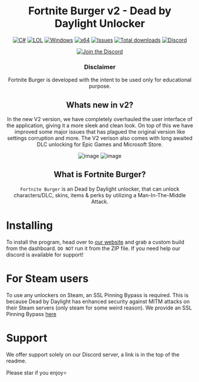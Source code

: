 <div align="center">

# **Fortnite Burger v2 - Dead by Daylight Unlocker**

   [![C#](https://img.shields.io/badge/Language-C%23-%23f34b7d.svg?style=plastic)](https://en.wikipedia.org/wiki/C_Sharp_(programming_language))
   [![LOL](https://img.shields.io/badge/Game-Dead%20by%20Daylight-445fa5.svg?style=plastic)](https://deadbydaylight.com)
   [![Windows](https://img.shields.io/badge/Platform-Windows-0078d7.svg?style=plastic)](https://en.wikipedia.org/wiki/Microsoft_Windows)
   [![x64](https://img.shields.io/badge/Arch-x64-red.svg?style=plastic)](https://en.wikipedia.org/wiki/X86-64)
   [![Issues](https://img.shields.io/github/issues/Fortnite-Burger/DeadByDaylight-Unlocker-v2.svg?style=plastic)](https://github.com/Fortnite-Burger/DeadByDaylight-Unlocker-v2/issues)
   [![Total downloads](https://img.shields.io/github/downloads/Fortnite-Burger/DeadByDaylight-Unlocker-v2/total.svg?label=Downloads&logo=github&cacheSeconds=600&style=plastic)](https://github.com/Fortnite-Burger/DeadByDaylight-Unlocker-v2/releases/latest)
   [![Discord](https://img.shields.io/discord/1148144263792701471.svg?color=7289da&label=Discord&logo=discord&logoColor=white&cacheSeconds=3600&style=plastic)](https://discord.gg/ySsrsYdGwx)

   [![Join the Discord](https://invidget.switchblade.xyz/ySsrsYdGwx)](https://discord.gg/ySsrsYdGwx)

   ### Disclaimer
   Fortnite Burger is developed with the intent to be used only for educational purpose.

   ## Whats new in v2?
   In the new V2 version, we have completely overhauled the user interface of the application, giving it a more sleek and clean look. On top of this we have improved some major issues that has plagued the original version like settings corruption and more.
   The V2 verison also comes with long awaited DLC unlocking for Epic Games and Microsoft Store.

   ![image](https://github.com/user-attachments/assets/7265a633-50c0-4310-8c68-babd0581ed64)
   ![image](https://github.com/user-attachments/assets/44d99b1d-0363-47fb-95d9-d3b95f9dfa86)

   ## What is Fortnite Burger?
   `Fortnite Burger` is an Dead by Daylight unlocker, that can unlock characters/DLC, skins, items & perks by utilizing a Man-In-The-Middle Attack.
</div>

# Installing
To install the program, head over to [our website](https://fortniteburger.vip) and grab a custom build from the dashboard. `DO NOT` run it from the ZIP file.
If you need help our discord is available for support!

# For Steam users
To use any unlockers on Steam, an SSL Pinning Bypass is required. This is because Dead by Daylight has enhanced security against MITM attacks on their Steam servers (only steam for some weird reason). We provide an SSL Pinning Bypass [here](https://fortniteburger.vip/store?type=ssl)

# Support
We offer support solely on our Discord server, a link is in the top of the readme.

Please star if you enjoy⭐
